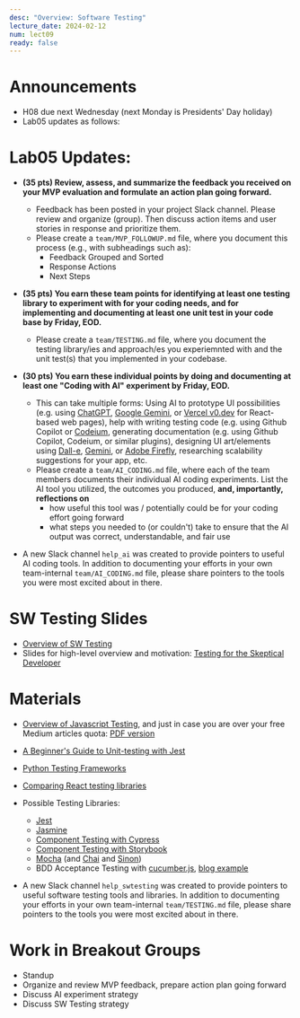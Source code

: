 ```yaml
---
desc: "Overview: Software Testing"
lecture_date: 2024-02-12
num: lect09
ready: false
---
```


# Announcements
* H08 due next Wednesday (next Monday is Presidents' Day holiday)
* Lab05 updates as follows: 

# Lab05 Updates: 
* **(35 pts) Review, assess, and summarize the feedback you received on your MVP evaluation and formulate an action plan going forward.**
    * Feedback has been posted in your project Slack channel. Please review and organize (group). Then discuss action items and user stories in response and prioritize them.  
    * Please create a `team/MVP_FOLLOWUP.md` file, where you document this process (e.g., with subheadings such as):  
        * Feedback Grouped and Sorted 
        * Response Actions 
        * Next Steps    
* **(35 pts) You earn these team points for identifying at least one testing library to experiment with for your coding needs, and for implementing and documenting at least one unit test in your code base by Friday, EOD.**
    * Please create a `team/TESTING.md` file, where you document the testing library/ies and approach/es you experiemnted with and the unit test(s) that you implemented in your codebase. 
* **(30 pts) You earn these individual points by doing and documenting at least one "Coding with AI" experiment by Friday, EOD.**
    * This can take multiple forms: Using AI to prototype UI possibilities (e.g. using [ChatGPT](https://chat.openai.com/), [Google Gemini](https://one.google.com/explore-plan/gemini-advanced?utm_source=gemini&utm_medium=web&utm_campaign=gemini_advanced_announce), or [Vercel v0.dev](http://v0.dev/) for React-based web pages), help with writing testing code (e.g. using Github Copilot or [Codeium](https://codeium.com), generating documentation (e.g. using Github Copilot, Codeium, or similar plugins), designing UI art/elements using [Dall-e](https://openai.com/dall-e-3), [Gemini](https://one.google.com/explore-plan/gemini-advanced?utm_source=gemini&utm_medium=web&utm_campaign=gemini_advanced_announce), or [Adobe Firefly](https://firefly.adobe.com/?ff_channel=adobe_com&ff_campaign=ffly_homepage&ff_source=firefly_seo), researching scalability suggestions for your app, etc.
    * Please create a `team/AI_CODING.md` file, where each of the team members documents their individual AI coding experiments. List the AI tool you utilized, the outcomes you produced, **and, importantly, reflections on** 
        * how useful this tool was / potentially could be for your coding effort going forward
        * what steps you needed to (or couldn't) take to ensure that the AI output was correct, understandable, and fair use  

* A new Slack channel `help_ai` was created to provide pointers to useful AI coding tools. In addition to documenting your efforts in your own team-internal `team/AI_CODING.md` file, please share pointers to the tools you were most excited about in there.  


# SW Testing Slides 
* [Overview of SW Testing](https://www.cs.ucsb.edu/~holl/CS148/handouts/Slides_SWTesting.pdf)
* Slides for high-level overview and motivation: [Testing for the Skeptical Developer](https://www.cs.ucsb.edu/~holl/CS148/handouts/Slides_2021-testingfortheskepticaldeveloper.pdf)

# Materials
* [Overview of Javascript Testing](https://medium.com/welldone-software/an-overview-of-javascript-testing-7ce7298b9870), and just in case you are over your free Medium articles quota: [PDF version](https://www.cs.ucsb.edu/~holl/CS148/handouts/JSTesting.pdf) 
* [A Beginner's Guide to Unit-testing with Jest](https://dev.to/dsasse07/a-beginner-s-guide-to-unit-testing-with-jest-45cc) 
* [Python Testing Frameworks](https://blog.testproject.io/2020/10/27/top-python-testing-frameworks/)
* [Comparing React testing libraries](https://blog.logrocket.com/compare-react-testing-libraries/)

* Possible Testing Libraries: 
    * [Jest](https://ucsb-cs148.github.io/topics/testing_jest/)
    * [Jasmine](https://jasmine.github.io)
    * [Component Testing with Cypress](https://ucsb-cs148.github.io/jstopics/testing_cypress/)
    * [Component Testing with Storybook](https://storybook.js.org)
    * [Mocha](https://github.com/mochajs/mocha) (and [Chai](https://github.com/chaijs/chai) and [Sinon](https://sinonjs.org))
    * BDD Acceptance Testing with [cucumber.js](https://github.com/cucumber/cucumber-js), [blog example](https://www.codementor.io/@jeremyrajan/acceptance-testing-javascript-cucumber-webdriverio-du1087f5i)

* A new Slack channel `help_swtesting` was created to provide pointers to useful software testing tools and libraries. In addition to documenting your efforts in your own team-internal `team/TESTING.md` file, please share pointers to the tools you were most excited about in there.  

# Work in Breakout Groups
* Standup
* Organize and review MVP feedback, prepare action plan going forward 
* Discuss AI experiment strategy
* Discuss SW Testing strategy
